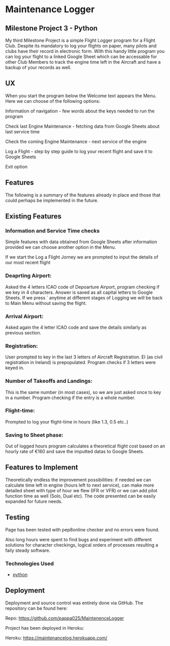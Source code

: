 # Maintenance Logger

## Milestone Project 3 - Python

My third Milestone Project is a simple Flight Logger program for a Flight Club. Despite its mandatory to log your flights on paper, many  pilots and clubs have their record in electronic form. With this handy little program you can log your flight to a linked Google Sheet which can be accessable for other Club Members to track the engine time left in the Aircraft and have a backup of your records as well.


## UX

When you start the program below the Welcome text appears the Menu. Here we can choose of the following options:

Information of navigation - few words about the keys needed to run the program

Check last Engine Maintenance - fetching data from Google Sheets about last service time

Check the coming Engine Maintenance - next service of the engine

Log a Flight - step by step guide to log your recent flight and save it to Google Sheets

Exit option

## Features

The following is a summary of the features already in place and those that could perhaps be implemented in the future.

## Existing Features

### Information and Service Time checks

Simple features with data obtained from Google Sheets after information provided we can choose another option in the Menu.

If we start the Log a Flight Jorney we are prompted to input the details of our most recent flight

### Deaprting Airport: 

Asked the 4 letters ICAO code of Depoarture Airport, program checking if we key in 4 characters. Answer is saved as all capital letters to Google Sheets. If we press ` anytime at different stages of Logging we will be back to Main Menu without saving the flight.

### Arrival Airport: 

Asked again the 4 letter ICAO code and save the details similarly as previous section.

### Registration: 

User prompted to key in the last 3 letters of Aircraft Registration. EI (as civil registration in Ireland) is prepopulated. Program checks if 3 letters were keyed in.

### Number of Takeoffs and Landings: 

This is the same number (in most cases), so we are just asked once to key in a number. Program checking if the entry is a whole number.

### Flight-time: 

Prompted to log your flight-time in hours (like 1.3, 0.5 etc..)

### Saving to Sheet phase: 

Out of logged hours program calculates a theoretical flight cost based on an hourly rate of €160 and save the imputted datas to Google Sheets.

## Features to Implement

Theoretically endless the improvement possibilities: if needed we can calculate time left in engine (hours left to next service), can make more detailed sheet with type of hour we flew (IFR or VFR) or we can add pilot function time as well (Solo, Dual etc). The code presented can be easily expanded for future needs.

## Testing

Page has been tested with pep8online checker and no errors were found.

Also long hours were spent to find bugs and experiment with different solutions for character checkings, logical orders of processes resulting a faily steady software.

### Technologies Used

- [python]( https://www.python.org/)

## Deployment

Deployment and source control was entirely done via GitHub. The repository can be found here:

Repo: https://github.com/pappa025/MaintenenceLogger

Project has been deployed in Heroku:

Heroku: https://maintenancelog.herokuapp.com/



